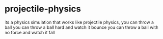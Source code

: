 # projectile-physics
its a physics simulation that works like projectile physics, you can throw a ball you can throw a ball hard and watch it bounce you can throw a ball with no force and watch it fall
